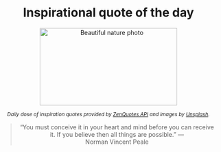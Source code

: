 
<div align="center">

# Inspirational quote of the day

<img src="./data/photo.jpeg" alt="Beautiful nature photo" width="320" height="180">

<sub><i>Daily dose of inspiration quotes provided by [ZenQuotes API](https://zenquotes.io/) and images by [Unsplash](https://unsplash.com/).</i></sub>


<blockquote>&ldquo;You must conceive it in your heart and mind before you can receive it. If you believe then all things are possible.&rdquo; &mdash; <footer>Norman Vincent Peale</footer></blockquote>

</div>
